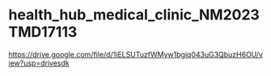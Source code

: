 # health_hub_medical_clinic_NM2023TMD17113
https://drive.google.com/file/d/1iELSUTuzfWMyw1bgiq043uG3QbuzH6OU/view?usp=drivesdk

